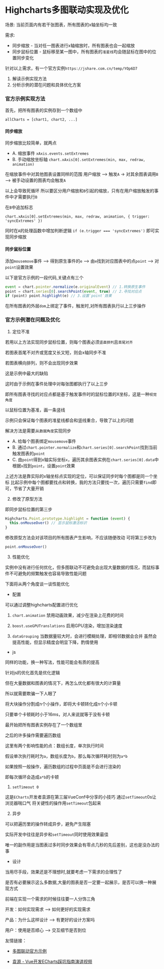 # Highcharts多图联动实现及优化

场景: 当前页面内有若干张图表，所有图表的x轴坐标均一致

需求: 
* 同步缩放 - 当对任一图表进行x轴缩放时，所有图表也会一起缩放
* 同步鼠标位置 - 鼠标移至某一图中，所有图表的`准星线`均会随鼠标在图中的位置同步变化

针对以上需求，有一个官方实例`https://jshare.com.cn/temp/YOp6D7`


1. 解读示例实现方法
2. 分析示例的潜在问题和具体优化方案

### 官方示例实现方法

首先，把所有图表的实例存到一个数组中

`allCharts = [chart1, chart2, ...]`

#### 同步缩放

同步缩放比较简单，就两点
* A. 缩放事件 `xAxis.events.setExtremes`
* B. 手动缩放坐标轴 `chart.xAxis[0].setExtremes(min, max, redraw, animation)`

在缩放事件中对其他图表设置同样的范围
用户缩放 --> 触发`A` -> 对其余图表调用`B` --> 被手动设置的图表均会触发`A`

以上会导致死循环
所以要区分用户缩放和`B`引起的缩放，只有在用户缩放触发的事件中才需要执行`B`

在`B`中追加标志

`chart.xAxis[0].setExtremes(min, max, redraw, animation, { trigger: 'syncExtremes' })`

同时在`A`的处理函数中增加判断逻辑 `if (e.trigger === 'syncExtremes')`
即可实现同步缩放

#### 同步鼠标位置

添加`mousemove`事件 --> 得到原生事件的`e` --> 由`e`找到对应图表中的点`point` --> 对`point`设置效果

以下是官方示例的一段代码,关键点有三个
```js
event = chart.pointer.normalize(e.originalEvent) // 1.转换原生事件
point = chart.series[0].searchPoint(event, true) // 2.寻找对应点
if (point) point.highlight(e) // 3.设置`point`效果
```

在所有图表的外层`dom`上绑定了事件，触发时,对所有图表执行以上三步操作

### 官方示例潜在问题及优化

1. 定位不准

若用以上方法实现同步鼠标位置，则每个图表必须`竖直排列`且`首尾对齐`

若图表首尾不对齐或宽度又长又短，则会x轴同步不准

若图表横向排列，则不会出现同步效果

这是示例中最大的缺陷

这时由于示例在事件处理中对每张图都执行了以上三步

即所有图表寻找的对应点都是基于触发事件时的鼠标位置的X坐标，这是一种`视觉角度`

以鼠标位置为基准，画一条竖线

示例只会保证每个图表的准星线都会和竖线重合，导致了以上的问题

解决方法是需要从`数据角度`实现同步
* A. 给每个图表绑定`mousemove`事件
* B. 通过`chart.pointer.normalize`和`chart.series[0].searchPoint`找到当前触发图表的`point`
* C. 由`point`得到x轴实际坐标`x`，遍历其余图表实例在`chart.series[0].data`中根据`x`找到`point`，设置`point`效果

上述方法是靠实际的x轴坐标点实现的定位，可以保证同步时每个图都是同一个坐标
比起示例中每个图都要找点和转换，我的方法只要找一次，遍历只需要`find`即可，节省了大量开销


2. 修改了原型方法

即同步鼠标位置的第三步
```js
Highcharts.Point.prototype.highlight = function (event) {
  this.onMouseOver() // 显示鼠标激活标识
}
```

修改原型方法会对该项目的所有图表产生影响，不应该随便改动
可将第三步改为

```js
point.onMouseOver()
```

3. 性能优化

实例中没有进行任何优化，但多图联动不可避免会出现大量数据的情况，而鼠标事件不可避免的频繁触发也容易导致性能问题

下面将从两个角度谈一谈性能优化

* 配置

可以通过调整highcharts配置进行优化

1. `chart.animation` 
禁用动画效果，减少在渲染上花费的时间

2. `boost.useGPUTranslations`
启用GPU渲染，增加渲染速度

3. `dataGrouping`
当数据量较大时，会进行模糊处理，即相邻数据会合并
虽然会提高性能，但显示精度会明显下降，酌情使用

* js

同样的功能，换一种写法，性能可能会有质的提高

针对js的优化首先是优化逻辑

但在大量数据和图表的情况下，再怎么优化都有很大的计算量

所以就需要欺骗一下人眼了

将大块操作分割成n个小操作，即将大卡顿转化成n个小卡顿

只要单个卡顿耗时小于16ms，对人来说就等于没有卡顿


最开始把所有图表实例存在了一个数组里

之后的许多操作需要遍历数组

这里有两个影响性能的点：数组长度，单次执行时间

假设单次执行耗时为`a`，数组长度为`b`，那么每次循环耗时则为`a*b`

如果按照一般操作，遍历数组的过程中页面是不会进行渲染的

即每次循环会造成`a*b`的卡顿

1. `setTimeout 0`

这是`ECharts`开发者袁源在第三届VueConf中分享的小技巧
通过`setTimeout`0s让浏览器喘口气
将关键性的操作用`setTimeout`包起来

2. 异步

可以把遍历里的操作转成异步，避免产生阻塞

实际开发中往往是异步和`setTimeout`同时使用效果最佳

唯一的副作用是当图表过多时同步效果会有零点几秒的先后差别，这也是没办法的事

* 设计

当用尽手段，效果还是不理想时,就要考虑一下需求的合理性了

是否有必要展示这么多数据,大量的图表是否一定要一起展示，是否可以换一种展现方式


前端在实现一个需求的时候往往要一人分饰三角

开发：如何实现需求 --> 如何更好的实现需求

产品：为什么这样设计 --> 有更好的设计方案吗

用户：使用是否顺心 --> 交互细节是否到位


友情链接：

* [多图联动官方示例](https://jshare.com.cn/temp/YOp6D7)

* [袁源 - Vue开发ECharts踩坑指南演讲视频](https://www.yuque.com/vueconf/2019/blfy0p)
